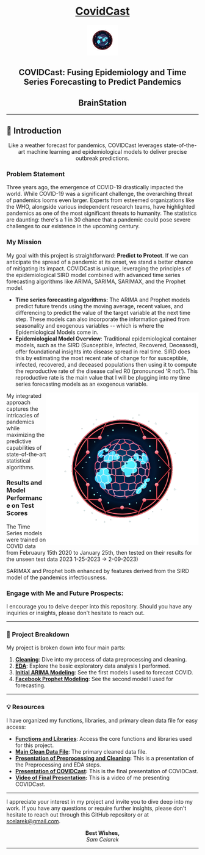 <div align="center">

# [CovidCast](https://github.com/scelarek/Covid-Prediction-Capstone/blob/main/Presentations/COVIDcast_%20Predicting%20COVID%20Cases%20No%20Glasses%20Ad%20Lib%20(online-video-cutter.com).mp4) 

<img src="https://github.com/scelarek/BrainStation_Capstone/blob/main/Presentations/Logo%20CovidCast.png?raw=true"  title="CovidCast" alt="CovidCast" width="80" height="80"> 

## **COVIDCast: Fusing Epidemiology and Time Series Forecasting to Predict Pandemics**  
## **BrainStation**



</div>


--- 

## 🌟 Introduction 

<div align="center">
Like a weather forecast for pandemics, COVIDCast leverages state-of-the-art machine learning and epidemiological models to deliver precise outbreak predictions.
</div>


### Problem Statement
Three years ago, the emergence of COVID-19 drastically impacted the world. While COVID-19 was a significant challenge, the overarching threat of pandemics looms even larger. Experts from esteemed organizations like the WHO, alongside various independent research teams, have highlighted pandemics as one of the most significant threats to humanity. The statistics are daunting: there's a 1 in 30 chance that a pandemic could pose severe challenges to our existence in the upcoming century.

### My Mission

My goal with this project is straightforward: **Predict to Protect**. If we can anticipate the spread of a pandemic at its onset, we stand a better chance of mitigating its impact. COVIDCast is unique, leveraging the principles of the epidemiological SIRD model combined with advanced time series forecasting algorithms like ARIMA, SARIMA, SARIMAX, and the Prophet model.

- **Time series forecasting algorithms:** The ARIMA and Prophet models predict future trends using the moving average, recent values, and differencing to predict the value of the target variable at the next time step. These models can also incorporate the information gained from seasonality and exogenous variables -- which is where the Epidemiological Models come in. 
- **Epidemiological Model Overview**: Traditional epidemiological container models, such as the SIRD (Susceptible, Infected, Recovered, Deceased), offer foundational insights into disease spread in real time. SIRD does this by estimating the most recent rate of change for for susceptible, infected, recovered, and deceased populations then using it to compute the reproductive rate of the disease called R0 (pronounced 'R not'). This reproductive rate is the main value that I will be plugging into my time series forecasting models as an exogenous variable.

<img align="right" src="https://github.com/scelarek/BrainStation_Capstone/blob/main/Presentations/Logo%20CovidCast.png?raw=true"  title="CovidCast" alt="CovidCast" width="400" height="400"> 

My integrated approach captures the intricacies of pandemics while maximizing the predictive capabilities of state-of-the-art statistical algorithms.


### Results and Model Performance on Test Scores
The Time Series models were trained on COVID data from Februaury 15th 2020 to January 25th, then tested on their results for the unseen test data 2023 1-25-2023 -> 2-09-2023)


SARIMAX and Prophet both enhanced by features derived from the SIRD model of the pandemics infectiousness. 

### Engage with Me and Future Prospects:
I encourage you to delve deeper into this repository. Should you have any inquiries or insights, please don't hesitate to reach out. 

---

### 🚀 Project Breakdown

My project is broken down into four main parts:

1. **[Cleaning](https://github.com/scelarek/Covid-Prediction-Capstone/blob/main/Capstone/1.%20COVIDCast%20Preprocessing.ipynb)**: Dive into my process of data preprocessing and cleaning.
2. **[EDA](https://github.com/scelarek/Covid-Prediction-Capstone/blob/main/Capstone/2.%20COVIDCast%20EDA.ipynb)**: Explore the basic exploratory data analysis I performed.
3. **[Initial ARIMA Modeling](https://github.com/scelarek/Covid-Prediction-Capstone/blob/main/Capstone/3.%20COVIDCast%20SARIMAX%20Model.ipynb)**: See the first models I used to forecast COVID.
4. **[Facebook Prophet Modeling](https://github.com/scelarek/Covid-Prediction-Capstone/blob/main/Capstone/4.%20COVIDCast%20Prophet%20Model.ipynb)**:  See the second model I used for forecasting.

---

### 💡 Resources

I have organized my functions, libraries, and primary clean data file for easy access:  

- **[Functions and Libraries](https://github.com/scelarek/Covid-Prediction-Capstone/blob/main/Capstone/capstone_functions.py)**: Access the core functions and libraries used for this project.
- **[Main Clean Data File](https://github.com/scelarek/Covid-Prediction-Capstone/blob/main/Data/master_df.parquet)**: The primary cleaned data file.
- **[Presentation of Preprocessing and Cleaning](https://github.com/scelarek/Covid-Prediction-Capstone/blob/main/Presentations/COVID%20Preprocessing%20and%20EDA.pdf):**  This is a presentation of the Preprocessing and EDA steps.
- **[Presentation of COVIDCast](https://github.com/scelarek/Covid-Prediction-Capstone/blob/main/Presentations/COVID%20Cast%20Final%20Presentation.pdf):** This is the final presentation of COVIDCast.
- **[Video of Final Presentation](https://github.com/scelarek/Covid-Prediction-Capstone/blob/main/Presentations/COVIDcast_%20Predicting%20COVID%20Cases%20No%20Glasses%20Ad%20Lib%20(online-video-cutter.com).mp4):** This is a video of me presenting COVIDCast.

---

I appreciate your interest in my project and invite you to dive deep into my work. If you have any questions or require further insights, please don't hesitate to reach out through this GitHub repository or at scelarek@gmail.com.

<div align="center">

**Best Wishes,**  
*Sam Celarek*

</div>

---
